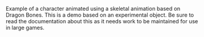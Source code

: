 Example of a character animated using a skeletal animation based on Dragon Bones. This is a demo based on an experimental object. Be sure to read the documentation about this as it needs work to be maintained for use in large games.
